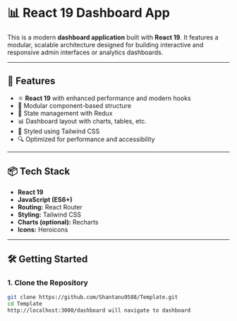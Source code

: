 # 📊 React 19 Dashboard App

This is a modern **dashboard application** built with **React 19**. It features a modular, scalable architecture designed for building interactive and responsive admin interfaces or analytics dashboards.

---

## 🚀 Features

- ⚛️ **React 19** with enhanced performance and modern hooks
- 🧱 Modular component-based structure
- 🔄 State management with Redux
- 📊 Dashboard layout with charts, tables, etc.
- 🎨 Styled using Tailwind CSS
- 🔍 Optimized for performance and accessibility

---

## 📦 Tech Stack

- **React 19**
- **JavaScript (ES6+)**
- **Routing:** React Router
- **Styling:** Tailwind CSS
- **Charts (optional):** Recharts
- **Icons:** Heroicons

---

## 🛠️ Getting Started

### 1. Clone the Repository

```bash
git clone https://github.com/Shantanu9588/Template.git
cd Template
http://localhost:3000/dashboard will navigate to dashboard
